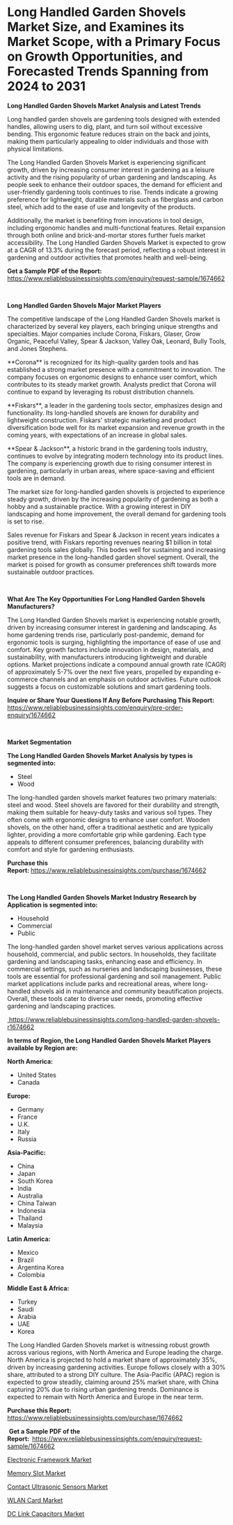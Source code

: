 <p><h1>Long Handled Garden Shovels Market Size, and Examines its Market Scope, with a Primary Focus on Growth Opportunities, and Forecasted Trends Spanning from 2024 to 2031</h1></p><p><strong>Long Handled Garden Shovels Market Analysis and Latest Trends</strong></p>
<p><p>Long handled garden shovels are gardening tools designed with extended handles, allowing users to dig, plant, and turn soil without excessive bending. This ergonomic feature reduces strain on the back and joints, making them particularly appealing to older individuals and those with physical limitations. </p><p>The Long Handled Garden Shovels Market is experiencing significant growth, driven by increasing consumer interest in gardening as a leisure activity and the rising popularity of urban gardening and landscaping. As people seek to enhance their outdoor spaces, the demand for efficient and user-friendly gardening tools continues to rise. Trends indicate a growing preference for lightweight, durable materials such as fiberglass and carbon steel, which add to the ease of use and longevity of the products. </p><p>Additionally, the market is benefiting from innovations in tool design, including ergonomic handles and multi-functional features. Retail expansion through both online and brick-and-mortar stores further fuels market accessibility. The Long Handled Garden Shovels Market is expected to grow at a CAGR of 13.3% during the forecast period, reflecting a robust interest in gardening and outdoor activities that promotes health and well-being.</p></p>
<p><strong>Get a Sample PDF of the Report:&nbsp;</strong> <a href="https://www.reliablebusinessinsights.com/enquiry/request-sample/1674662?utm_campaign=1358&utm_medium=2&utm_source=Github&utm_content=ia&utm_term=10102024&utm_id=long-handled-garden-shovels">https://www.reliablebusinessinsights.com/enquiry/request-sample/1674662</a></p>
<p>&nbsp;</p>
<p><strong>Long Handled Garden Shovels Major Market Players</strong></p>
<p><p>The competitive landscape of the Long Handled Garden Shovels market is characterized by several key players, each bringing unique strengths and specialties. Major companies include Corona, Fiskars, Glaser, Grow Organic, Peaceful Valley, Spear & Jackson, Valley Oak, Leonard, Bully Tools, and Jones Stephens.</p><p>**Corona** is recognized for its high-quality garden tools and has established a strong market presence with a commitment to innovation. The company focuses on ergonomic designs to enhance user comfort, which contributes to its steady market growth. Analysts predict that Corona will continue to expand by leveraging its robust distribution channels.</p><p>**Fiskars**, a leader in the gardening tools sector, emphasizes design and functionality. Its long-handled shovels are known for durability and lightweight construction. Fiskars' strategic marketing and product diversification bode well for its market expansion and revenue growth in the coming years, with expectations of an increase in global sales.</p><p>**Spear & Jackson**, a historic brand in the gardening tools industry, continues to evolve by integrating modern technology into its product lines. The company is experiencing growth due to rising consumer interest in gardening, particularly in urban areas, where space-saving and efficient tools are in demand.</p><p>The market size for long-handled garden shovels is projected to experience steady growth, driven by the increasing popularity of gardening as both a hobby and a sustainable practice. With a growing interest in DIY landscaping and home improvement, the overall demand for gardening tools is set to rise.</p><p>Sales revenue for Fiskars and Spear & Jackson in recent years indicates a positive trend, with Fiskars reporting revenues nearing $1 billion in total gardening tools sales globally. This bodes well for sustaining and increasing market presence in the long-handled garden shovel segment. Overall, the market is poised for growth as consumer preferences shift towards more sustainable outdoor practices.</p></p>
<p>&nbsp;</p>
<p><strong>What Are The Key Opportunities For Long Handled Garden Shovels Manufacturers?</strong></p>
<p><p>The Long Handled Garden Shovels market is experiencing notable growth, driven by increasing consumer interest in gardening and landscaping. As home gardening trends rise, particularly post-pandemic, demand for ergonomic tools is surging, highlighting the importance of ease of use and comfort. Key growth factors include innovation in design, materials, and sustainability, with manufacturers introducing lightweight and durable options. Market projections indicate a compound annual growth rate (CAGR) of approximately 5-7% over the next five years, propelled by expanding e-commerce channels and an emphasis on outdoor activities. Future outlook suggests a focus on customizable solutions and smart gardening tools.</p></p>
<p><strong>Inquire or Share Your Questions If Any Before Purchasing This Report:</strong> <a href="https://www.reliablebusinessinsights.com/enquiry/pre-order-enquiry/1674662?utm_campaign=1358&utm_medium=2&utm_source=Github&utm_content=ia&utm_term=10102024&utm_id=long-handled-garden-shovels">https://www.reliablebusinessinsights.com/enquiry/pre-order-enquiry/1674662</a></p>
<p>&nbsp;</p>
<p><strong>Market Segmentation</strong></p>
<p><strong>The Long Handled Garden Shovels Market Analysis by types is segmented into:</strong></p>
<p><ul><li>Steel</li><li>Wood</li></ul></p>
<p><p>The long-handled garden shovels market features two primary materials: steel and wood. Steel shovels are favored for their durability and strength, making them suitable for heavy-duty tasks and various soil types. They often come with ergonomic designs to enhance user comfort. Wooden shovels, on the other hand, offer a traditional aesthetic and are typically lighter, providing a more comfortable grip while gardening. Each type appeals to different consumer preferences, balancing durability with comfort and style for gardening enthusiasts.</p></p>
<p><strong>Purchase this Report:&nbsp;</strong><a href="https://www.reliablebusinessinsights.com/purchase/1674662?utm_campaign=1358&utm_medium=2&utm_source=Github&utm_content=ia&utm_term=10102024&utm_id=long-handled-garden-shovels">https://www.reliablebusinessinsights.com/purchase/1674662</a></p>
<p>&nbsp;</p>
<p><strong>The Long Handled Garden Shovels Market Industry Research by Application is segmented into:</strong></p>
<p><ul><li>Household</li><li>Commercial</li><li>Public</li></ul></p>
<p><p>The long-handled garden shovel market serves various applications across household, commercial, and public sectors. In households, they facilitate gardening and landscaping tasks, enhancing ease and efficiency. In commercial settings, such as nurseries and landscaping businesses, these tools are essential for professional gardening and soil management. Public market applications include parks and recreational areas, where long-handled shovels aid in maintenance and community beautification projects. Overall, these tools cater to diverse user needs, promoting effective gardening and landscaping practices.</p></p>
<p><a href="https://www.reliablebusinessinsights.com/long-handled-garden-shovels-r1674662?utm_campaign=1358&utm_medium=2&utm_source=Github&utm_content=ia&utm_term=10102024&utm_id=long-handled-garden-shovels">&nbsp;https://www.reliablebusinessinsights.com/long-handled-garden-shovels-r1674662</a></p>
<p><strong>In terms of Region, the Long Handled Garden Shovels Market Players available by Region are:</strong></p>
<p>
    <p> <strong> North America: </strong>
        <ul>
            <li>United States</li>
            <li>Canada</li>
        </ul>
        </p> 
    <p> <strong> Europe: </strong>
        <ul>
            <li>Germany</li>
            <li>France</li>
            <li>U.K.</li>
            <li>Italy</li>
            <li>Russia</li>
        </ul>
        </p> 
    <p> <strong> Asia-Pacific: </strong>
        <ul>
            <li>China</li>
            <li>Japan</li>
            <li>South Korea</li>
            <li>India</li>
            <li>Australia</li>
            <li>China Taiwan</li>
            <li>Indonesia</li>
            <li>Thailand</li>
            <li>Malaysia</li>
        </ul>
        </p> 
    <p> <strong> Latin America: </strong>
        <ul>
            <li>Mexico</li>
            <li>Brazil</li>
            <li>Argentina Korea</li>
            <li>Colombia</li>
        </ul>
        </p> 
    <p> <strong> Middle East & Africa: </strong>
        <ul>
            <li>Turkey</li>
            <li>Saudi</li>
            <li>Arabia</li>
            <li>UAE</li>
            <li>Korea</li>
        </ul>
    </p>
    </p>
<p><p>The Long Handled Garden Shovels market is witnessing robust growth across various regions, with North America and Europe leading the charge. North America is projected to hold a market share of approximately 35%, driven by increasing gardening activities. Europe follows closely with a 30% share, attributed to a strong DIY culture. The Asia-Pacific (APAC) region is expected to grow steadily, claiming around 25% market share, with China capturing 20% due to rising urban gardening trends. Dominance is expected to remain with North America and Europe in the near term.</p></p>
<p><strong>Purchase this Report: </strong><a href="https://www.reliablebusinessinsights.com/purchase/1674662?utm_campaign=1358&utm_medium=2&utm_source=Github&utm_content=ia&utm_term=10102024&utm_id=long-handled-garden-shovels">https://www.reliablebusinessinsights.com/purchase/1674662</a></p>
<p>&nbsp;<strong>Get a Sample PDF of the Report:&nbsp;&nbsp;</strong><a href="https://www.reliablebusinessinsights.com/enquiry/request-sample/1674662?utm_campaign=1358&utm_medium=2&utm_source=Github&utm_content=ia&utm_term=10102024&utm_id=long-handled-garden-shovels">https://www.reliablebusinessinsights.com/enquiry/request-sample/1674662</a></p>
<p><strong></strong></p>
<p><p><a href="https://www.linkedin.com/pulse/market-dynamics-future-trends-global-electronic-framework-ukjwe?utm_campaign=1358&utm_medium=2&utm_source=Github&utm_content=ia&utm_term=10102024&utm_id=long-handled-garden-shovels">Electronic Framework Market</a></p><p><a href="https://www.linkedin.com/pulse/investment-opportunities-memory-slot-sector-risk-analysis-erjxe?utm_campaign=1358&utm_medium=2&utm_source=Github&utm_content=ia&utm_term=10102024&utm_id=long-handled-garden-shovels">Memory Slot Market</a></p><p><a href="https://www.linkedin.com/pulse/contact-ultrasonic-sensors-industry-resonance-143-amplification-vopxc?utm_campaign=1358&utm_medium=2&utm_source=Github&utm_content=ia&utm_term=10102024&utm_id=long-handled-garden-shovels">Contact Ultrasonic Sensors Market</a></p><p><a href="https://www.linkedin.com/pulse/wlan-card-market-global-regional-analysis-2024-2031-koncepti-lvtce?utm_campaign=1358&utm_medium=2&utm_source=Github&utm_content=ia&utm_term=10102024&utm_id=long-handled-garden-shovels">WLAN Card Market</a></p><p><a href="https://www.linkedin.com/pulse/navigating-dc-link-capacitors-market-expert-analysis-forecast-yao9e?utm_campaign=1358&utm_medium=2&utm_source=Github&utm_content=ia&utm_term=10102024&utm_id=long-handled-garden-shovels">DC Link Capacitors Market</a></p></p>